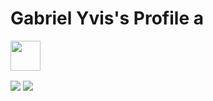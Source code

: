 # Gabriel Yvis's Profile a

<div>
<!-- <a href="https://stackoverflow.com/users/20080625/gabriel-yvis">
    <img src="https://github-readme-stackoverflow.vercel.app/?userID=20080625&layout=compact&theme=dark"/>
</a> -->
<a href="https://www.linkedin.com/in/gabriel-yvis-feitosa-6a4a99140" target="_blank">
    <img style="vertical-align:top; height:3rem; margin:0 0 1rem;" src="https://img.shields.io/badge/-LinkedIn-%230077B5?style=for-the-badge&logo=linkedin&logoColor=white">
</a> 
</div>

<div style="background:white; border-radius:1rem; width:max-content;">
    <img src="https://github-readme-stats.vercel.app/api/top-langs/?username=gabriel-yvis&border_radius=1rem&hide_border=true"/>
    <img style="vertical-align:top;" src="https://github-readme-stats.vercel.app/api?username=gabriel-yvis&custom_title=Github%20Stats&border_radius=1rem&hide_border=true&show_icons=1&hide_rank=true"/>
</div>


<!-- ![GitHub Streak](https://github-readme-streak-stats.herokuapp.com/?user=gabriel-yvis&theme=dark) -->